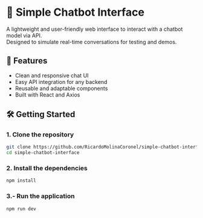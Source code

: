 # 💬 Simple Chatbot Interface

A lightweight and user-friendly web interface to interact with a chatbot model via API.  
Designed to simulate real-time conversations for testing and demos.

## 🚀 Features

- Clean and responsive chat UI
- Easy API integration for any backend
- Reusable and adaptable components
- Built with React and Axios

## 🛠️ Getting Started

### 1. Clone the repository

```bash
git clone https://github.com/RicardoMolinaCoronel/simple-chatbot-interface.git
cd simple-chatbot-interface
```
### 2. Install the dependencies
```bash
npm install
```

### 3.- Run the application
```bash
npm run dev
```